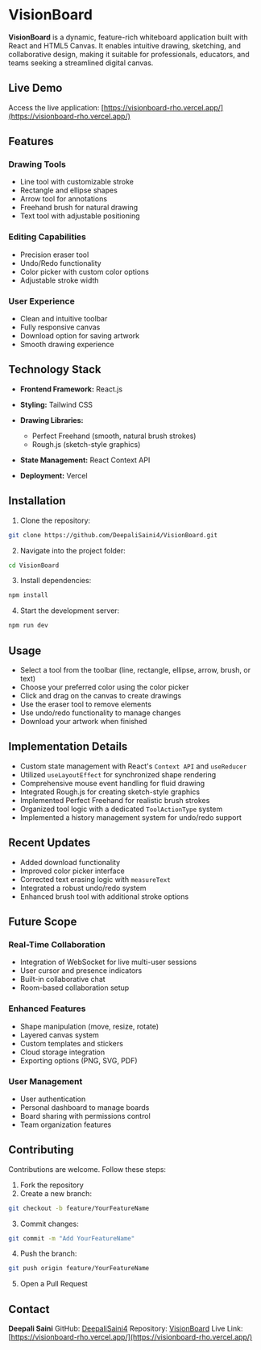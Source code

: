 # VisionBoard

**VisionBoard** is a dynamic, feature-rich whiteboard application built with React and HTML5 Canvas. It enables intuitive drawing, sketching, and collaborative design, making it suitable for professionals, educators, and teams seeking a streamlined digital canvas.



## Live Demo

Access the live application: [https://visionboard-rho.vercel.app/](https://visionboard-rho.vercel.app/)



## Features

### Drawing Tools

* Line tool with customizable stroke
* Rectangle and ellipse shapes
* Arrow tool for annotations
* Freehand brush for natural drawing
* Text tool with adjustable positioning

### Editing Capabilities

* Precision eraser tool
* Undo/Redo functionality
* Color picker with custom color options
* Adjustable stroke width

### User Experience

* Clean and intuitive toolbar
* Fully responsive canvas
* Download option for saving artwork
* Smooth drawing experience



## Technology Stack

* **Frontend Framework:** React.js
* **Styling:** Tailwind CSS
* **Drawing Libraries:**

  * Perfect Freehand (smooth, natural brush strokes)
  * Rough.js (sketch-style graphics)
* **State Management:** React Context API
* **Deployment:** Vercel



## Installation

1. Clone the repository:

```bash
git clone https://github.com/DeepaliSaini4/VisionBoard.git
```

2. Navigate into the project folder:

```bash
cd VisionBoard
```

3. Install dependencies:

```bash
npm install
```

4. Start the development server:

```bash
npm run dev
```



## Usage

* Select a tool from the toolbar (line, rectangle, ellipse, arrow, brush, or text)
* Choose your preferred color using the color picker
* Click and drag on the canvas to create drawings
* Use the eraser tool to remove elements
* Use undo/redo functionality to manage changes
* Download your artwork when finished



## Implementation Details

* Custom state management with React's `Context API` and `useReducer`
* Utilized `useLayoutEffect` for synchronized shape rendering
* Comprehensive mouse event handling for fluid drawing
* Integrated Rough.js for creating sketch-style graphics
* Implemented Perfect Freehand for realistic brush strokes
* Organized tool logic with a dedicated `ToolActionType` system
* Implemented a history management system for undo/redo support



## Recent Updates

* Added download functionality
* Improved color picker interface
* Corrected text erasing logic with `measureText`
* Integrated a robust undo/redo system
* Enhanced brush tool with additional stroke options



## Future Scope

### Real-Time Collaboration

* Integration of WebSocket for live multi-user sessions
* User cursor and presence indicators
* Built-in collaborative chat
* Room-based collaboration setup

### Enhanced Features

* Shape manipulation (move, resize, rotate)
* Layered canvas system
* Custom templates and stickers
* Cloud storage integration
* Exporting options (PNG, SVG, PDF)

### User Management

* User authentication
* Personal dashboard to manage boards
* Board sharing with permissions control
* Team organization features



## Contributing

Contributions are welcome. Follow these steps:

1. Fork the repository
2. Create a new branch:

```bash
git checkout -b feature/YourFeatureName
```

3. Commit changes:

```bash
git commit -m "Add YourFeatureName"
```

4. Push the branch:

```bash
git push origin feature/YourFeatureName
```

5. Open a Pull Request





## Contact

**Deepali Saini**
GitHub: [DeepaliSaini4](https://github.com/DeepaliSaini4)
Repository: [VisionBoard](https://github.com/DeepaliSaini4/VisionBoard)
Live Link: [https://visionboard-rho.vercel.app/](https://visionboard-rho.vercel.app/)


